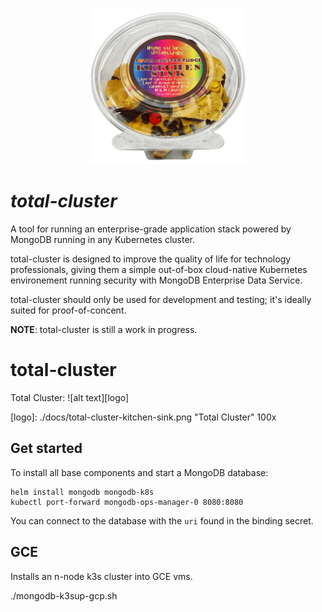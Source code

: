 <p align="center">
    <img alt="kind" src="./docs/total-cluster-kitchen-sink.png" width="250x" />
</p>

# *total-cluster* 

A tool for running an enterprise-grade application
stack powered by MongoDB running in any Kubernetes cluster.

total-cluster is designed to improve the quality of life for technology 
professionals, giving them a simple out-of-box cloud-native
Kubernetes environement running security with MongoDB Enterprise
Data Service.

total-cluster should only be used for development and testing; it's 
ideally suited for proof-of-concent.

**NOTE**: total-cluster is still a work in progress.

# total-cluster

Total Cluster: 
![alt text][logo]

[logo]: ./docs/total-cluster-kitchen-sink.png "Total Cluster" 100x


## Get started

To install all base components and start
a MongoDB database:

```
helm install mongodb mongodb-k8s
kubectl port-forward mongodb-ops-manager-0 8080:8080
```

You can connect to the database with the `uri` found
in the binding secret.


## GCE

Installs an n-node k3s cluster into GCE vms.

./mongodb-k3sup-gcp.sh

